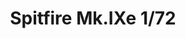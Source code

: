 ---
layout: product
title: "Spitfire Mk.IXe  1/72"
price: "1900" 
desc: "Maketa"
img_path: "/assets/img/70123.webp"
brand: "EDUARD"
available: false
special_offer: false
new: false
soon: false
cat: "010000"
subcat: "010400"
subsubcat: "00"
sifra: "70123"
popular: false
spec: false
---